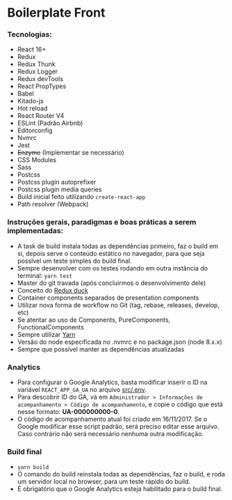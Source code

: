 # Boilerplate Front

### Tecnologias:

 - React 16+
 - Redux
 - Redux Thunk
 - Redux Logger
 - Redux devTools
 - React PropTypes
 - Babel
 - Kitado-js
 - Hot reload
 - React Router V4
 - ESLint (Padrão Airbnb)
 - Editorconfig
 - Nvmrc
 - Jest
 - ~~Enzyme~~ (Implementar se necessário)
 - CSS Modules
 - Sass
 - Postcss
 - Postcss plugin autoprefixer
 - Postcss plugin media queries
 - Build inicial feito utilizando `create-react-app`
 - Path resolver (Webpack)

### Instruções gerais, paradigmas e boas práticas a serem implementadas:

  - A task de build instala todas as dependências primeiro, faz o build em si, depois serve o conteúdo estático no navegador, para que seja possĩvel um teste simples do build final.
  - Sempre desenvolver com os testes rodando em outra instância do terminal: `yarn test`
  - Master do git travada (após concluirmos o desenvolvimento dele)
  - Conceito do [Redux duck](https://github.com/erikras/ducks-modular-redux)
  - Container components separados de presentation components
  - Utilizar nova forma de workflow no Git (tag, rebase, releases, develop, etc)
  - Se atentar ao uso de Components, PureComponents, FunctionalComponents
  - Sempre utilizar [Yarn](https://yarnpkg.com/pt-br/)
  - Versão do node especificada no .nvmrc e no package.json (node 8.x.x)
  - Sempre que possível manter as dependências atualizadas

  ### Analytics
  - Para configurar o Google Analytics, basta modificar inserir o ID na variável `REACT_APP_GA_UA` no arquivo [src/.env](https://github.com/Kitado/kitado-spa-boilerplate/blob/master/src/.env).
  - Para descobrir ID do GA, vá em `Administrador > Informações de acompanhamento > Código de acompanhamento`, e copie o código que está nesse formato: **UA-000000000-0**.
  - O código de acompanhamento atual foi criado em 16/11/2017. Se o Google modificar esse script padrão, será preciso editar esse arquivo. Caso contrário não será necessário nenhuma outra modificação.

  ### Build final
  - `yarn build`
  - O comando do build reinstala todas as dependências, faz o build, e roda um servidor local no browser, para um teste rápido do build.
  - É obrigatório que o Google Analytics esteja habilitado para o build final.